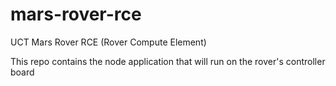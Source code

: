# mars-rover-rce
UCT Mars Rover RCE (Rover Compute Element)

This repo contains the node application that will run on the rover's controller board
